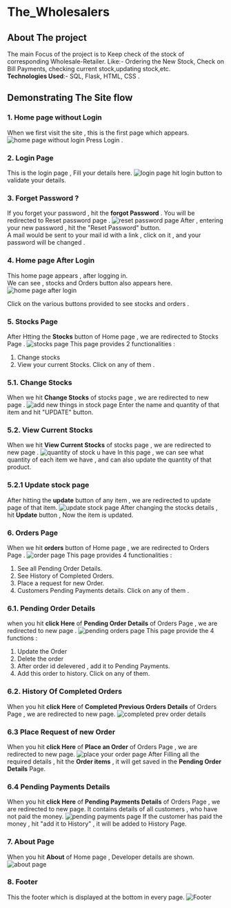 # The_Wholesalers
 
## About The project
The main Focus of the project is to Keep check of the stock of corresponding Wholesale-Retailer. Like:- Ordering the New Stock, Check on Bill Payments, checking current stock,updating stock,etc.
</br>
**Technologies Used**:- SQL, Flask, HTML, CSS .

## Demonstrating The Site flow

### 1. Home page without Login
When we first visit the site , this is the first page which appears.
![home page without login](https://github.com/sjatin050/The_Wholesalers_Final/blob/main/static/images/screenshots/home%20page%20without%20login.PNG)
Press Login .

### 2. Login Page 
This is the login page , Fill your details here.
![login page](https://github.com/sjatin050/The_Wholesalers_Final/blob/main/static/images/screenshots/login%20page.PNG)
hit login button to validate your details.

### 3. Forget Password ?
If you forget your password , hit the **forgot Password** . You will be redirected to Reset password page .
 ![reset password page](https://github.com/sjatin050/The_Wholesalers_Final/blob/main/static/images/screenshots/reset%20password%20page.PNG)
After , entering your new password , hit the "Reset Password" button.
</br>
A mail would be sent to your mail id with a link , click on it , and your password will be changed .

### 4. Home page After Login
This home page appears , after logging in.
</br>
We can see , stocks and Orders button also appears here.
![home page after login](https://github.com/sjatin050/The_Wholesalers_Final/blob/main/static/images/screenshots/home%20page%20after%20login.PNG)

Click on the various buttons provided to see stocks and orders .

### 5. Stocks Page 
After Htting the **Stocks** button of Home page , we are redirected to Stocks Page .
![stocks page](https://github.com/sjatin050/The_Wholesalers_Final/blob/main/static/images/screenshots/stocks%20page.PNG)
This page provides 2 functionalities :
1. Change stocks
2. View your current Stocks.
Click on any of them .

### 5.1. Change Stocks 
When we hit **Change Stocks** of stocks page , we are redirected to new page .
![add new things in stock page](https://github.com/sjatin050/The_Wholesalers_Final/blob/main/static/images/screenshots/add%20new%20things%20in%20stock%20page.PNG)
Enter the name and quantity of that item and hit "UPDATE" button.

### 5.2. View Current Stocks 
When we hit **View Current Stocks** of stocks page  , we are redirected to new page .
![quantity of stock u have](https://github.com/sjatin050/The_Wholesalers_Final/blob/main/static/images/screenshots/quantity%20of%20stock%20u%20have.PNG)
In this page , we can see what quantity of each item we have , and can also update the quantity of that product.

### 5.2.1 Update stock page
After hitting the **update** button of any item , we are redirected to update page of that item.
![update stock page](https://github.com/sjatin050/The_Wholesalers_Final/blob/main/static/images/screenshots/update%20stock%20page.PNG)
After changing the stocks details , hit **Update** button , Now the item is updated. 

### 6. Orders Page
When we hit **orders** button of Home page , we are redirected to Orders Page .
![order page](https://github.com/sjatin050/The_Wholesalers_Final/blob/main/static/images/screenshots/order%20page.PNG)
This page provides 4 functionalities :
1. See all Pending Order Details.
2. See History of Completed Orders.
3. Place a request for new Order.
4. Customers Pending Payments details.
Click on any of them .

### 6.1. Pending Order Details
when you hit **click Here** of **Pending Order Details** of Orders Page , we are redirected to new page .
![pending orders page](https://github.com/sjatin050/The_Wholesalers_Final/blob/main/static/images/screenshots/pending%20orders%20page.PNG)
This page provide the 4 functions :
1. Update the Order
2. Delete the order
3. After order id delevered , add it to Pending Payments.
4. Add this order to history.
Click on any of them.

### 6.2. History Of Completed Orders
When you hit **click Here** of **Completed Previous Orders Details** of Orders Page , we are redirected to new page.
![completed prev order details](https://github.com/sjatin050/The_Wholesalers_Final/blob/main/static/images/screenshots/completed%20prev%20order%20details.PNG)

### 6.3 Place Request of new Order
When you hit **click Here** of **Place an Order** of Orders Page , we are redirected to new page.
![place your order page](https://github.com/sjatin050/The_Wholesalers_Final/blob/main/static/images/screenshots/place%20your%20order%20page.PNG)
After Filling all the required details , hit the **Order items** , it will get saved in the **Pending Order Details** Page.

### 6.4 Pending Payments Details 
When you hit **click Here** of **Pending Payments Details** of Orders Page , we are redirected to new page.
It contains details of all customers , who have not paid the money.
![pending payments page](https://github.com/sjatin050/The_Wholesalers_Final/blob/main/static/images/screenshots/pending%20payments%20page.PNG)
If the customer has paid the money , hit "add it to History" , it will be added to History Page.

### 7. About Page 
When you hit **About** of Home page , Developer details are shown.
![about page](https://github.com/sjatin050/The_Wholesalers_Final/blob/main/static/images/screenshots/about%20page.PNG)

### 8. Footer
This the footer which is displayed at the bottom in every page.
![Footer](https://github.com/sjatin050/The_Wholesalers_Final/blob/main/static/images/screenshots/footer.PNG)
